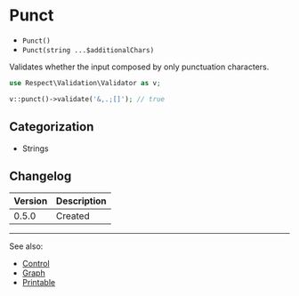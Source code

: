 # Punct

- `Punct()`
- `Punct(string ...$additionalChars)`

Validates whether the input composed by only punctuation characters.

```php
use Respect\Validation\Validator as v;

v::punct()->validate('&,.;[]'); // true
```

## Categorization

- Strings

## Changelog

Version | Description
--------|-------------
  0.5.0 | Created

***
See also:

- [Control](Control.md)
- [Graph](Graph.md)
- [Printable](Printable.md)
